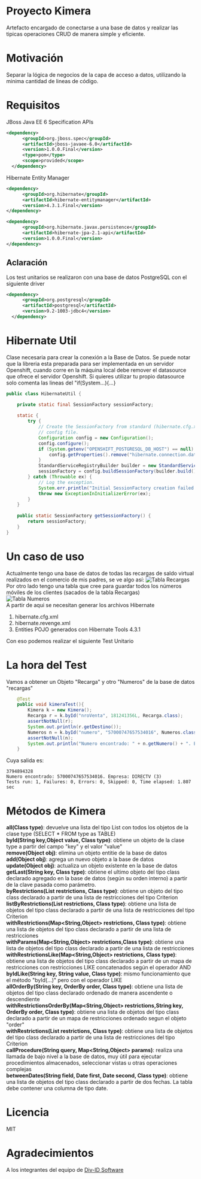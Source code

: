 # Proyecto Kimera
Artefacto encargado de conectarse a una base de datos y realizar las tipicas operaciones CRUD de manera simple y eficiente.

# Motivación
Separar la lógica de negocios de la capa de acceso a datos, utilizando la minima cantidad de lineas de código.

# Requisitos
JBoss Java EE 6 Specification APIs
```xml
<dependency>
      <groupId>org.jboss.spec</groupId>
      <artifactId>jboss-javaee-6.0</artifactId>
      <version>1.0.0.Final</version>
      <type>pom</type>
      <scope>provided</scope>
  </dependency>
```
Hibernate Entity Manager
```xml
<dependency>
      <groupId>org.hibernate</groupId>
      <artifactId>hibernate-entitymanager</artifactId>
      <version>4.3.1.Final</version>
</dependency>
```
```xml
<dependency>
      <groupId>org.hibernate.javax.persistence</groupId>
      <artifactId>hibernate-jpa-2.1-api</artifactId>
      <version>1.0.0.Final</version>
</dependency>
```
## Aclaración
Los test unitarios se realizaron con una base de datos PostgreSQL con el siguiente driver
```xml
<dependency>
      <groupId>org.postgresql</groupId>
      <artifactId>postgresql</artifactId>
      <version>9.2-1003-jdbc4</version>
  </dependency>
```
# Hibernate Util
Clase necesaria para crear la conexión a la Base de Datos. Se puede notar que la libreria esta preparada para ser implementada en un servidor Openshift, cuando corre en la máquina local debe remover el datasource que ofrece el servidor Openshift. Si quieres utilizar tu propio datasource solo comenta las lineas del "if(System...){...}
```java
public class HibernateUtil {

    private static final SessionFactory sessionFactory;
    
    static {
        try {
            // Create the SessionFactory from standard (hibernate.cfg.xml) 
            // config file.
            Configuration config = new Configuration();
            config.configure();
            if (System.getenv("OPENSHIFT_POSTGRESQL_DB_HOST") == null) {
                config.getProperties().remove("hibernate.connection.datasource");
            }
            StandardServiceRegistryBuilder builder = new StandardServiceRegistryBuilder().applySettings(config.getProperties());
            sessionFactory = config.buildSessionFactory(builder.build());
        } catch (Throwable ex) {
            // Log the exception. 
            System.err.println("Initial SessionFactory creation failed." + ex);
            throw new ExceptionInInitializerError(ex);
        }
    }
    
    public static SessionFactory getSessionFactory() {
        return sessionFactory;
    }
}
```
# Un caso de uso
Actualmente tengo una base de datos de todas las recargas de saldo virtual realizados en el comercio de mis padres, se ve algo así:
![Tabla Recargas](http://i.imgur.com/Qny3xNO.png "Recargas")
Por otro lado tengo una tabla que cree para guardar todos los números móviles de los clientes 
(sacados de la tabla Recargas)<br />
![Tabla Numeros](http://i.imgur.com/wcxXMOy.png "Numeros") <br />
A partir de aqui se necesitan generar los archivos Hibernate <br />
1. hibernate.cfg.xml <br />
2. hibernate.revenge.xml <br />
3. Entities POJO generados con Hibernate Tools 4.3.1 <br />

Con eso podemos realizar el siguiente Test Unitario
# La hora del Test
Vamos a obtener un Objeto "Recarga" y otro "Numeros" de la base de datos "recargas"
```java
    @Test
    public void kimeraTest(){
        Kimera k = new Kimera();
        Recarga r = k.byId("nroVenta", 181241356L, Recarga.class);
        assertNotNull(r);
        System.out.println(r.getDestino());
        Numeros n = k.byId("numero", "57000747657534016", Numeros.class);
        assertNotNull(n);
        System.out.println("Numero encontrado: " + n.getNumero() + ". Empresa: " + n.getOperadora());
    }
```
Cuya salida es:
```
3794894328
Numero encontrado: 57000747657534016. Empresa: DIRECTV (3)
Tests run: 1, Failures: 0, Errors: 0, Skipped: 0, Time elapsed: 1.807 sec
```
# Métodos de Kimera
**all(Class type)**: devuelve una lista del tipo List<type> con todos los objetos de la clase type (SELECT * FROM type as TABLE)<br />
**byId(String key,Object value, Class type)**: obtiene un objeto de la clase type a partir del campo "key" y el valor "value"<br />
**remove(Object obj)**: elimina un objeto entitie de la base de datos<br />
**add(Object obj)**: agrega un nuevo objeto a la base de datos<br />
**update(Object obj)**: actualiza un objeto existente en la base de datos<br />
**getLast(String key, Class type)**: obtiene el ultimo objeto del tipo class declarado agregado en la base de datos (según su orden interno) a partir de la clave pasada como parámetro.<br />
**byRestrictions(List<Criterion> restrictions, Class type)**: obtiene un objeto del tipo class declarado a partir de una lista de restricciones del tipo Criterion<br />
**listByRestrictions(List<Criterion> restrictions, Class type)**: obtiene una lista de objetos del tipo class declarado a partir de una lista de restricciones del tipo Criterion<br />
**withRestrictions(Map<String,Object> restrictions, Class type)**: obtiene una lista de objetos del tipo class declarado a partir de una lista de restricciones<br />
**withParams(Map<String,Object> restrictions,Class type)**: obtiene una lista de objetos del tipo class declarado a partir de una lista de restricciones<br />
**withRestrictionsLike(Map<String,Object> restrictions, Class type)**: obtiene una lista de objetos del tipo class declarado a partir de un mapa de restricciones con restricciones LIKE concatenados según el operador AND<br />
**byIdLike(String key, String value, Class type)**: mismo funcionamiento que el método "byId(...)" pero con el operador LIKE<br />
**allOrderBy(String key, OrderBy order, Class type)**: obtiene una lista de objetos del tipo class declarado ordenado de manera ascendente o descendiente<br />
**withRestrictionsOrderBy(Map<String,Object> restrictions,String key, OrderBy order, Class type)**: obtiene una lista de objetos del tipo class declarado a partir de un mapa de restricciones ordenado segun el objeto "order"<br />
**withRestrictions(List<Criterion> restrictions, Class type)**: obtiene una lista de objetos del tipo class declarado a partir de una lista de restricciones del tipo Criterion<br />
**callProcedure(String query, Map<String,Object> params)**: realiza una llamada de bajo nivel a la base de datos, muy útil para ejecutar procedimientos almacenados, seleccionar vistas u otras operaciones complejas<br />
**betweenDates(String field, Date first, Date second, Class type)**: obtiene una lista de objetos del tipo class declarado a partir de dos fechas. La tabla debe contener una columna de tipo date.<br />
# Licencia
MIT
# Agradecimientos
A los integrantes del equipo de [Div-ID Software](https://www.facebook.com/dividsoftware)
